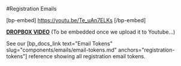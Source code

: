 #Registration Emails

[bp-embed] https://youtu.be/Te_uAn7ELKs [/bp-embed]

[**DROPBOX VIDEO**](https://www.dropbox.com/s/27y9tuurleimo8q/buddyboss-platform-registration-emails.mp4?raw=1)
(To be embedded once we upload it to Youtube...)

See our [bp_docs_link text="Email Tokens" slug="components/emails/email-tokens.md" anchors="registration-tokens"] reference showing all registration email tokens.